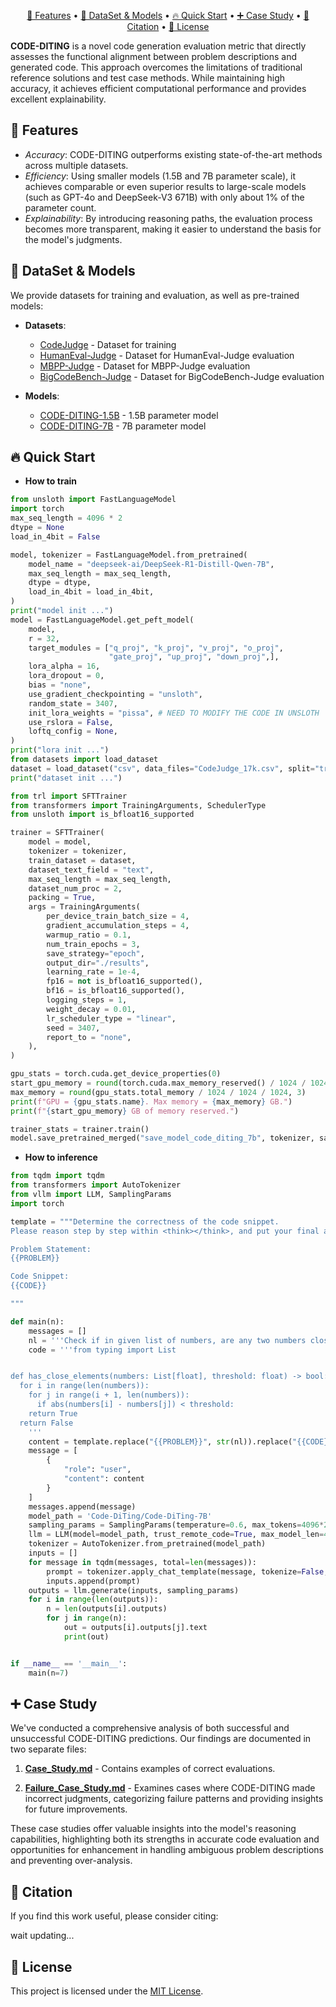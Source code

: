 <p align="center">
    <a href="#-features">🚀 Features</a> •
    <a href="#-dataset">🤗 DataSet & Models</a> •
    <a href="#-quick-start">🔥 Quick Start</a> •
    <a href="#-case-study">➕ Case Study</a> •
    <a href="#-citation">📜 Citation</a> •
    <a href="#-license">📝 License</a>
</p>


**CODE-DITING** is a novel code generation evaluation metric that directly assesses the functional alignment between problem descriptions and generated code. 
This approach overcomes the limitations of traditional reference solutions and test case methods. While maintaining high accuracy, it achieves efficient computational performance and provides excellent explainability.

## 🚀 Features

- *Accuracy*: CODE-DITING outperforms existing state-of-the-art methods across multiple datasets.
- *Efficiency*: Using smaller models (1.5B and 7B parameter scale), it achieves comparable or even superior results to large-scale models (such as GPT-4o and DeepSeek-V3 671B) with only about 1% of the parameter count.
- *Explainability*: By introducing reasoning paths, the evaluation process becomes more transparent, making it easier to understand the basis for the model's judgments.

## 🤗 DataSet & Models

We provide datasets for training and evaluation, as well as pre-trained models:

- **Datasets**:
  - [CodeJudge](https://huggingface.co/datasets/Code-DiTing/CodeJudge_17k) - Dataset for training
  - [HumanEval-Judge](https://huggingface.co/datasets/Code-DiTing/HumanEval-Judge) - Dataset for HumanEval-Judge evaluation
  - [MBPP-Judge](https://huggingface.co/datasets/Code-DiTing/MBPP-Judge) - Dataset for MBPP-Judge evaluation
  - [BigCodeBench-Judge](https://huggingface.co/datasets/Code-DiTing/BigCodeBench-Judge) - Dataset for BigCodeBench-Judge evaluation

- **Models**:
  - [CODE-DITING-1.5B](https://huggingface.co/datasets/Code-DiTing/BigCodeBench-Judge) - 1.5B parameter model
  - [CODE-DITING-7B](https://huggingface.co/Code-DiTing/Code-DiTing-7B) - 7B parameter model

## 🔥 Quick Start

- **How to train**

```python
from unsloth import FastLanguageModel
import torch
max_seq_length = 4096 * 2 
dtype = None 
load_in_4bit = False 

model, tokenizer = FastLanguageModel.from_pretrained(
    model_name = "deepseek-ai/DeepSeek-R1-Distill-Qwen-7B", 
    max_seq_length = max_seq_length,
    dtype = dtype,
    load_in_4bit = load_in_4bit,
)
print("model init ...")
model = FastLanguageModel.get_peft_model(
    model,
    r = 32,
    target_modules = ["q_proj", "k_proj", "v_proj", "o_proj",
                      "gate_proj", "up_proj", "down_proj",],
    lora_alpha = 16,
    lora_dropout = 0,
    bias = "none",    
    use_gradient_checkpointing = "unsloth", 
    random_state = 3407,
    init_lora_weights = "pissa", # NEED TO MODIFY THE CODE IN UNSLOTH
    use_rslora = False,  
    loftq_config = None,
)
print("lora init ...")
from datasets import load_dataset
dataset = load_dataset("csv", data_files="CodeJudge_17k.csv", split="train")
print("dataset init ...")

from trl import SFTTrainer
from transformers import TrainingArguments, SchedulerType
from unsloth import is_bfloat16_supported

trainer = SFTTrainer(
    model = model,
    tokenizer = tokenizer,
    train_dataset = dataset,
    dataset_text_field = "text",
    max_seq_length = max_seq_length,
    dataset_num_proc = 2,
    packing = True,
    args = TrainingArguments(
        per_device_train_batch_size = 4,
        gradient_accumulation_steps = 4,
        warmup_ratio = 0.1,
        num_train_epochs = 3,
        save_strategy="epoch",
        output_dir="./results",
        learning_rate = 1e-4,
        fp16 = not is_bfloat16_supported(),
        bf16 = is_bfloat16_supported(),
        logging_steps = 1,
        weight_decay = 0.01,
        lr_scheduler_type = "linear",
        seed = 3407,
        report_to = "none", 
    ),
)

gpu_stats = torch.cuda.get_device_properties(0)
start_gpu_memory = round(torch.cuda.max_memory_reserved() / 1024 / 1024 / 1024, 3)
max_memory = round(gpu_stats.total_memory / 1024 / 1024 / 1024, 3)
print(f"GPU = {gpu_stats.name}. Max memory = {max_memory} GB.")
print(f"{start_gpu_memory} GB of memory reserved.")

trainer_stats = trainer.train()
model.save_pretrained_merged("save_model_code_diting_7b", tokenizer, save_method = "merged_16bit",)
```


- **How to inference**

```python
from tqdm import tqdm
from transformers import AutoTokenizer
from vllm import LLM, SamplingParams
import torch

template = """Determine the correctness of the code snippet. 
Please reason step by step within <think></think>, and put your final answer within <answer></answer>.

Problem Statement:
{{PROBLEM}}

Code Snippet:
{{CODE}}

"""

def main(n):
    messages = []
    nl = '''Check if in given list of numbers, are any two numbers closer to each other than given threshold.'''
    code = '''from typing import List


def has_close_elements(numbers: List[float], threshold: float) -> bool:
  for i in range(len(numbers)):
    for j in range(i + 1, len(numbers)):
      if abs(numbers[i] - numbers[j]) < threshold:
    return True
  return False
    '''
    content = template.replace("{{PROBLEM}}", str(nl)).replace("{{CODE}}", str(code))
    message = [
        {
            "role": "user",
            "content": content
        }
    ]
    messages.append(message)
    model_path = 'Code-DiTing/Code-DiTing-7B'
    sampling_params = SamplingParams(temperature=0.6, max_tokens=4096*2, n=n)
    llm = LLM(model=model_path, trust_remote_code=True, max_model_len=4096*2, gpu_memory_utilization=0.85)
    tokenizer = AutoTokenizer.from_pretrained(model_path)
    inputs = []
    for message in tqdm(messages, total=len(messages)):
        prompt = tokenizer.apply_chat_template(message, tokenize=False, add_generation_prompt=True)
        inputs.append(prompt)
    outputs = llm.generate(inputs, sampling_params)
    for i in range(len(outputs)):
        n = len(outputs[i].outputs)
        for j in range(n):
            out = outputs[i].outputs[j].text
            print(out)


if __name__ == '__main__':
    main(n=7)
```

## ➕ Case Study

We've conducted a comprehensive analysis of both successful and unsuccessful CODE-DITING predictions. Our findings are documented in two separate files:

1. **[Case_Study.md](./Case_Study.md)** - Contains examples of correct evaluations.

2. **[Failure_Case_Study.md](./Failure_Case_Study.md)** - Examines cases where CODE-DITING made incorrect judgments, categorizing failure patterns and providing insights for future improvements.

These case studies offer valuable insights into the model's reasoning capabilities, highlighting both its strengths in accurate code evaluation and opportunities for enhancement in handling ambiguous problem descriptions and preventing over-analysis.


## 📜 Citation

If you find this work useful, please consider citing:

wait updating...


## 📝 License

This project is licensed under the [MIT License](LICENSE).

<!-- ## 🙏 Acknowledgements
We thank all researchers and developers who contributed to this project. Special thanks to [Institution/Organization Name] for their support. -->
